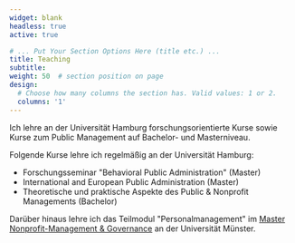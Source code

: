 ```yaml
---
widget: blank
headless: true
active: true

# ... Put Your Section Options Here (title etc.) ...
title: Teaching
subtitle: 
weight: 50  # section position on page
design:
  # Choose how many columns the section has. Valid values: 1 or 2.
  columns: '1'
---
```


Ich lehre an der Universität Hamburg forschungsorientierte Kurse sowie Kurse zum Public Management auf Bachelor- und Masterniveau. 

Folgende Kurse lehre ich regelmäßig an der Universität Hamburg:

- Forschungsseminar "Behavioral Public Administration" (Master)
- International and European Public Administration (Master)
- Theoretische und praktische Aspekte des Public & Nonprofit Managements (Bachelor)

Darüber hinaus lehre ich das Teilmodul "Personalmanagement" im [Master Nonprofit-Management & Governance](https://www.wwu-weiterbildung.de/npm) an der Universität Münster.